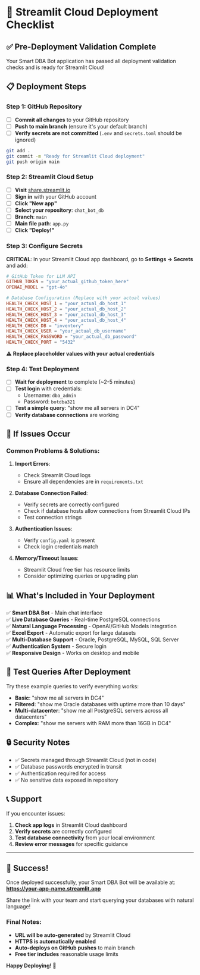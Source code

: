 # 🚀 Streamlit Cloud Deployment Checklist

## ✅ Pre-Deployment Validation Complete

Your Smart DBA Bot application has passed all deployment validation checks and is ready for Streamlit Cloud!

## 📋 Deployment Steps

### Step 1: GitHub Repository
- [ ] **Commit all changes** to your GitHub repository
- [ ] **Push to main branch** (ensure it's your default branch)
- [ ] **Verify secrets are not committed** (`.env` and `secrets.toml` should be ignored)

```bash
git add .
git commit -m "Ready for Streamlit Cloud deployment"  
git push origin main
```

### Step 2: Streamlit Cloud Setup
- [ ] **Visit** [share.streamlit.io](https://share.streamlit.io)
- [ ] **Sign in** with your GitHub account
- [ ] **Click "New app"**
- [ ] **Select your repository**: `chat_bot_db` 
- [ ] **Branch**: `main`
- [ ] **Main file path**: `app.py`
- [ ] **Click "Deploy!"**

### Step 3: Configure Secrets
**CRITICAL**: In your Streamlit Cloud app dashboard, go to **Settings → Secrets** and add:

```toml
# GitHub Token for LLM API  
GITHUB_TOKEN = "your_actual_github_token_here"
OPENAI_MODEL = "gpt-4o"

# Database Configuration (Replace with your actual values)
HEALTH_CHECK_HOST_1 = "your_actual_db_host_1"
HEALTH_CHECK_HOST_2 = "your_actual_db_host_2" 
HEALTH_CHECK_HOST_3 = "your_actual_db_host_3"
HEALTH_CHECK_HOST_4 = "your_actual_db_host_4"
HEALTH_CHECK_DB = "inventory"
HEALTH_CHECK_USER = "your_actual_db_username"
HEALTH_CHECK_PASSWORD = "your_actual_db_password"
HEALTH_CHECK_PORT = "5432"
```

⚠️ **Replace placeholder values with your actual credentials**

### Step 4: Test Deployment
- [ ] **Wait for deployment** to complete (~2-5 minutes)
- [ ] **Test login** with credentials:
  - Username: `dba_admin`
  - Password: `botdba321`
- [ ] **Test a simple query**: "show me all servers in DC4"
- [ ] **Verify database connections** are working

## 🔧 If Issues Occur

### Common Problems & Solutions:

1. **Import Errors**: 
   - Check Streamlit Cloud logs
   - Ensure all dependencies are in `requirements.txt`

2. **Database Connection Failed**:
   - Verify secrets are correctly configured
   - Check if database hosts allow connections from Streamlit Cloud IPs
   - Test connection strings

3. **Authentication Issues**:
   - Verify `config.yaml` is present
   - Check login credentials match

4. **Memory/Timeout Issues**:
   - Streamlit Cloud free tier has resource limits
   - Consider optimizing queries or upgrading plan

## 📊 What's Included in Your Deployment

✅ **Smart DBA Bot** - Main chat interface  
✅ **Live Database Queries** - Real-time PostgreSQL connections  
✅ **Natural Language Processing** - OpenAI/GitHub Models integration  
✅ **Excel Export** - Automatic export for large datasets  
✅ **Multi-Database Support** - Oracle, PostgreSQL, MySQL, SQL Server  
✅ **Authentication System** - Secure login  
✅ **Responsive Design** - Works on desktop and mobile  

## 🎯 Test Queries After Deployment

Try these example queries to verify everything works:

- **Basic**: "show me all servers in DC4"
- **Filtered**: "show me Oracle databases with uptime more than 10 days"
- **Multi-datacenter**: "show me all PostgreSQL servers across all datacenters"
- **Complex**: "show me servers with RAM more than 16GB in DC4"

## 🔒 Security Notes

- ✅ Secrets managed through Streamlit Cloud (not in code)
- ✅ Database passwords encrypted in transit  
- ✅ Authentication required for access
- ✅ No sensitive data exposed in repository

## 📞 Support

If you encounter issues:
1. **Check app logs** in Streamlit Cloud dashboard
2. **Verify secrets** are correctly configured
3. **Test database connectivity** from your local environment
4. **Review error messages** for specific guidance

---

## 🎉 Success!

Once deployed successfully, your Smart DBA Bot will be available at:
**https://your-app-name.streamlit.app**

Share the link with your team and start querying your databases with natural language! 

### Final Notes:
- **URL will be auto-generated** by Streamlit Cloud
- **HTTPS is automatically enabled**
- **Auto-deploys on GitHub pushes** to main branch
- **Free tier includes** reasonable usage limits

**Happy Deploying! 🚀**
